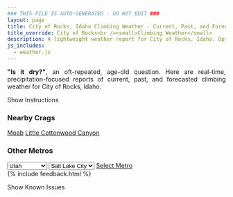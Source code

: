 ```yaml
---
### THIS FILE IS AUTO-GENERATED - DO NOT EDIT ###
layout: page
title: City of Rocks, Idaho Climbing Weather - Current, Past, and Forecasted Report
title_override: City of Rocks<br /><small>Climbing Weather</small>
description: A lightweight weather report for City of Rocks, Idaho. Optimized for slow internet connections.
js_includes:
  - weather.js
---
```


<section class="measure center lh-copy f5-ns f6 ph2 mv4" style="text-align: justify;">
<strong>"Is it dry?"</strong>, an oft-repeated, age-old question. Here are real-time,
precipitation-focused reports of current, past, and forecasted climbing weather for City of Rocks, Idaho.
</section>

<p id="settings-toggle" class="mw5 b center tc hover-light-red black-70 pointer">Show Instructions</p>
<section id="settings" class="overflow-hidden" style="display:none;">
    <div class="mv2 ph2 center">
        <div class="fn f6 tc pv2">
            <p class="measure lh-copy center"><strong>Show/hide hourly forecasts</strong> by clicking the desired day.</p>
            <hr class="mw5 p0 mv2 o-60 b0 bt b--light-red light-red bg-light-red">
            <p class="measure lh-copy center"><strong>Current and Past conditions</strong> are measured by the nearest weather station. <strong>Forecast conditions</strong> are calculated and polled separately.</p>
            <hr class="mw5 p0 mv2 o-60 b0 bt b--light-red light-red bg-light-red">
            <p class="measure lh-copy center"><strong>Having issues?</strong> Try <a id="clear-cache" class="no-underline relative fancy-link light-red hover-light-red" href="#">clearing the local cache</a>.</p>
            <hr class="mw5 p0 mv2 o-60 b0 bt b--light-red light-red bg-light-red">
            <p class="measure lh-copy center">Weather data sourced from <a class="no-underline fancy-link relative light-red" target="_blank" href="https://www.weather.gov/documentation/services-web-api">weather.gov</a>.</p>
        </div>
    </div>
</section>
<section id="weather" data-crag="city-of-rocks-idaho" class="mv4-ns mv3 ph2 center"></section>
<section id="nearby" class="tc lh-copy">
  <h3>Nearby Crags</h3>
<a class="nowrap no-underline fancy-link relative light-red mh3" href="/crags/moab-utah-weather.html">Moab</a>
<a class="nowrap no-underline fancy-link relative light-red mh3" href="/crags/little-cottonwood-canyon-utah-weather.html">Little Cottonwood Canyon</a>
</section>
<section id="nearby" class="tc lh-copy">
  <h3>Other Metros</h3>
  <select class="ma1 bg-near-white pa2" id="stateSel">
    <option value="Texas">Texas</option>
    <option value="Washington">Washington</option>
    <option value="Colorado">Colorado</option>
    <option value="Tennessee">Tennessee</option>
    <option value="Utah" selected>Utah</option>
    <option value="California">California</option>
  </select>
  <select class="ma1 bg-near-white pa2" id="citySel">
    <option value="Salt Lake City" selected>Salt Lake City</option>
  </select>
  <a id="selectMetro" class="f6 link dim ph3 pv2 ma1 dib white bg-light-red" href="/crags/salt-lake-city-utah-weather.html">Select Metro</a>
  <script>
    var states = [];
    states["Texas"] = "Austin"
    states["Washington"] = "Seattle"
    states["Colorado"] = "Denver"
    states["Tennessee"] = "Nashville"
    states["Utah"] = "Salt Lake City"
    states["California"] = "San Francisco|Los Angeles"
  </script>
</section>
{% include feedback.html %}
<p id="issues-toggle" class="mw5 b center tc hover-light-red black-70 pointer">Show Known Issues</p>
<section id="issues" class="overflow-hidden tc f6">
</section>

<script>
  var weekly_PIH_50_16 = {"updated":"2022-05-20T03:12:01+00:00","units":"us","forecastGenerator":"BaselineForecastGenerator","generatedAt":"2022-05-20T08:41:18+00:00","updateTime":"2022-05-20T03:12:01+00:00","validTimes":"2022-05-19T21:00:00+00:00/P7DT15H","elevation":{"unitCode":"wmoUnit:m","value":1958.9496},"periods":[{"number":1,"name":"Overnight","startTime":"2022-05-20T02:00:00-06:00","endTime":"2022-05-20T06:00:00-06:00","isDaytime":false,"temperature":26,"temperatureUnit":"F","temperatureTrend":null,"windSpeed":"14 to 18 mph","windDirection":"WNW","icon":"https://api.weather.gov/icons/land/night/sct?size=medium","shortForecast":"Partly Cloudy","detailedForecast":"Partly cloudy, with a low around 26. West northwest wind 14 to 18 mph, with gusts as high as 26 mph."},{"number":2,"name":"Friday","startTime":"2022-05-20T06:00:00-06:00","endTime":"2022-05-20T18:00:00-06:00","isDaytime":true,"temperature":48,"temperatureUnit":"F","temperatureTrend":null,"windSpeed":"10 to 21 mph","windDirection":"NNW","icon":"https://api.weather.gov/icons/land/day/wind_bkn?size=medium","shortForecast":"Partly Sunny","detailedForecast":"Partly sunny, with a high near 48. North northwest wind 10 to 21 mph, with gusts as high as 29 mph."},{"number":3,"name":"Friday Night","startTime":"2022-05-20T18:00:00-06:00","endTime":"2022-05-21T06:00:00-06:00","isDaytime":false,"temperature":28,"temperatureUnit":"F","temperatureTrend":null,"windSpeed":"6 to 20 mph","windDirection":"NNW","icon":"https://api.weather.gov/icons/land/night/sct?size=medium","shortForecast":"Partly Cloudy","detailedForecast":"Partly cloudy, with a low around 28. North northwest wind 6 to 20 mph, with gusts as high as 28 mph."},{"number":4,"name":"Saturday","startTime":"2022-05-21T06:00:00-06:00","endTime":"2022-05-21T18:00:00-06:00","isDaytime":true,"temperature":52,"temperatureUnit":"F","temperatureTrend":null,"windSpeed":"6 to 10 mph","windDirection":"ENE","icon":"https://api.weather.gov/icons/land/day/few?size=medium","shortForecast":"Sunny","detailedForecast":"Sunny, with a high near 52. East northeast wind 6 to 10 mph, with gusts as high as 18 mph."},{"number":5,"name":"Saturday Night","startTime":"2022-05-21T18:00:00-06:00","endTime":"2022-05-22T06:00:00-06:00","isDaytime":false,"temperature":34,"temperatureUnit":"F","temperatureTrend":null,"windSpeed":"6 to 10 mph","windDirection":"SSW","icon":"https://api.weather.gov/icons/land/night/sct?size=medium","shortForecast":"Partly Cloudy","detailedForecast":"Partly cloudy, with a low around 34. South southwest wind 6 to 10 mph, with gusts as high as 20 mph."},{"number":6,"name":"Sunday","startTime":"2022-05-22T06:00:00-06:00","endTime":"2022-05-22T18:00:00-06:00","isDaytime":true,"temperature":56,"temperatureUnit":"F","temperatureTrend":null,"windSpeed":"6 to 14 mph","windDirection":"W","icon":"https://api.weather.gov/icons/land/day/bkn/tsra_hi,20?size=medium","shortForecast":"Partly Sunny then Slight Chance Showers And Thunderstorms","detailedForecast":"A slight chance of showers and thunderstorms after noon. Partly sunny, with a high near 56. Chance of precipitation is 20%."},{"number":7,"name":"Sunday Night","startTime":"2022-05-22T18:00:00-06:00","endTime":"2022-05-23T06:00:00-06:00","isDaytime":false,"temperature":34,"temperatureUnit":"F","temperatureTrend":null,"windSpeed":"7 to 14 mph","windDirection":"WNW","icon":"https://api.weather.gov/icons/land/night/sct?size=medium","shortForecast":"Partly Cloudy","detailedForecast":"Partly cloudy, with a low around 34."},{"number":8,"name":"Monday","startTime":"2022-05-23T06:00:00-06:00","endTime":"2022-05-23T18:00:00-06:00","isDaytime":true,"temperature":59,"temperatureUnit":"F","temperatureTrend":null,"windSpeed":"7 to 12 mph","windDirection":"NW","icon":"https://api.weather.gov/icons/land/day/sct?size=medium","shortForecast":"Mostly Sunny","detailedForecast":"Mostly sunny, with a high near 59."},{"number":9,"name":"Monday Night","startTime":"2022-05-23T18:00:00-06:00","endTime":"2022-05-24T06:00:00-06:00","isDaytime":false,"temperature":39,"temperatureUnit":"F","temperatureTrend":null,"windSpeed":"6 to 12 mph","windDirection":"W","icon":"https://api.weather.gov/icons/land/night/sct?size=medium","shortForecast":"Partly Cloudy","detailedForecast":"Partly cloudy, with a low around 39."},{"number":10,"name":"Tuesday","startTime":"2022-05-24T06:00:00-06:00","endTime":"2022-05-24T18:00:00-06:00","isDaytime":true,"temperature":64,"temperatureUnit":"F","temperatureTrend":null,"windSpeed":"6 to 15 mph","windDirection":"W","icon":"https://api.weather.gov/icons/land/day/sct?size=medium","shortForecast":"Mostly Sunny","detailedForecast":"Mostly sunny, with a high near 64."},{"number":11,"name":"Tuesday Night","startTime":"2022-05-24T18:00:00-06:00","endTime":"2022-05-25T06:00:00-06:00","isDaytime":false,"temperature":43,"temperatureUnit":"F","temperatureTrend":null,"windSpeed":"6 to 15 mph","windDirection":"W","icon":"https://api.weather.gov/icons/land/night/sct?size=medium","shortForecast":"Partly Cloudy","detailedForecast":"Partly cloudy, with a low around 43."},{"number":12,"name":"Wednesday","startTime":"2022-05-25T06:00:00-06:00","endTime":"2022-05-25T18:00:00-06:00","isDaytime":true,"temperature":72,"temperatureUnit":"F","temperatureTrend":null,"windSpeed":"7 to 13 mph","windDirection":"WSW","icon":"https://api.weather.gov/icons/land/day/few?size=medium","shortForecast":"Sunny","detailedForecast":"Sunny, with a high near 72."},{"number":13,"name":"Wednesday Night","startTime":"2022-05-25T18:00:00-06:00","endTime":"2022-05-26T06:00:00-06:00","isDaytime":false,"temperature":48,"temperatureUnit":"F","temperatureTrend":null,"windSpeed":"8 to 12 mph","windDirection":"SW","icon":"https://api.weather.gov/icons/land/night/sct?size=medium","shortForecast":"Partly Cloudy","detailedForecast":"Partly cloudy, with a low around 48."},{"number":14,"name":"Thursday","startTime":"2022-05-26T06:00:00-06:00","endTime":"2022-05-26T18:00:00-06:00","isDaytime":true,"temperature":75,"temperatureUnit":"F","temperatureTrend":null,"windSpeed":"9 to 15 mph","windDirection":"SW","icon":"https://api.weather.gov/icons/land/day/sct?size=medium","shortForecast":"Mostly Sunny","detailedForecast":"Mostly sunny, with a high near 75."}]}
  var hourly_PIH_50_16 = {"@context":["https://geojson.org/geojson-ld/geojson-context.jsonld",{"@version":"1.1","wx":"https://api.weather.gov/ontology#","geo":"http://www.opengis.net/ont/geosparql#","unit":"http://codes.wmo.int/common/unit/","@vocab":"https://api.weather.gov/ontology#"}],"type":"Feature","geometry":{"type":"Polygon","coordinates":[[[-113.7370664,42.0796609],[-113.7330244,42.0580862],[-113.70393,42.0610877],[-113.7079659,42.0826627],[-113.7370664,42.0796609]]]},"properties":{"updated":"2022-05-20T03:12:01+00:00","units":"us","forecastGenerator":"HourlyForecastGenerator","generatedAt":"2022-05-20T08:41:19+00:00","updateTime":"2022-05-20T03:12:01+00:00","validTimes":"2022-05-19T21:00:00+00:00/P7DT15H","elevation":{"unitCode":"wmoUnit:m","value":1958.9496},"periods":[{"number":1,"name":"","startTime":"2022-05-20T02:00:00-06:00","endTime":"2022-05-20T03:00:00-06:00","isDaytime":false,"temperature":28,"temperatureUnit":"F","temperatureTrend":null,"windSpeed":"18 mph","windDirection":"WNW","icon":"https://api.weather.gov/icons/land/night/few?size=small","shortForecast":"Mostly Clear","detailedForecast":""},{"number":2,"name":"","startTime":"2022-05-20T03:00:00-06:00","endTime":"2022-05-20T04:00:00-06:00","isDaytime":false,"temperature":28,"temperatureUnit":"F","temperatureTrend":null,"windSpeed":"14 mph","windDirection":"WNW","icon":"https://api.weather.gov/icons/land/night/sct?size=small","shortForecast":"Partly Cloudy","detailedForecast":""},{"number":3,"name":"","startTime":"2022-05-20T04:00:00-06:00","endTime":"2022-05-20T05:00:00-06:00","isDaytime":false,"temperature":27,"temperatureUnit":"F","temperatureTrend":null,"windSpeed":"14 mph","windDirection":"WNW","icon":"https://api.weather.gov/icons/land/night/sct?size=small","shortForecast":"Partly Cloudy","detailedForecast":""},{"number":4,"name":"","startTime":"2022-05-20T05:00:00-06:00","endTime":"2022-05-20T06:00:00-06:00","isDaytime":false,"temperature":27,"temperatureUnit":"F","temperatureTrend":null,"windSpeed":"14 mph","windDirection":"WNW","icon":"https://api.weather.gov/icons/land/night/sct?size=small","shortForecast":"Partly Cloudy","detailedForecast":""},{"number":5,"name":"","startTime":"2022-05-20T06:00:00-06:00","endTime":"2022-05-20T07:00:00-06:00","isDaytime":true,"temperature":26,"temperatureUnit":"F","temperatureTrend":null,"windSpeed":"10 mph","windDirection":"NNW","icon":"https://api.weather.gov/icons/land/day/bkn?size=small","shortForecast":"Partly Sunny","detailedForecast":""},{"number":6,"name":"","startTime":"2022-05-20T07:00:00-06:00","endTime":"2022-05-20T08:00:00-06:00","isDaytime":true,"temperature":28,"temperatureUnit":"F","temperatureTrend":null,"windSpeed":"10 mph","windDirection":"NNW","icon":"https://api.weather.gov/icons/land/day/bkn?size=small","shortForecast":"Partly Sunny","detailedForecast":""},{"number":7,"name":"","startTime":"2022-05-20T08:00:00-06:00","endTime":"2022-05-20T09:00:00-06:00","isDaytime":true,"temperature":30,"temperatureUnit":"F","temperatureTrend":null,"windSpeed":"10 mph","windDirection":"NNW","icon":"https://api.weather.gov/icons/land/day/bkn?size=small","shortForecast":"Partly Sunny","detailedForecast":""},{"number":8,"name":"","startTime":"2022-05-20T09:00:00-06:00","endTime":"2022-05-20T10:00:00-06:00","isDaytime":true,"temperature":34,"temperatureUnit":"F","temperatureTrend":null,"windSpeed":"14 mph","windDirection":"NNW","icon":"https://api.weather.gov/icons/land/day/sct?size=small","shortForecast":"Mostly Sunny","detailedForecast":""},{"number":9,"name":"","startTime":"2022-05-20T10:00:00-06:00","endTime":"2022-05-20T11:00:00-06:00","isDaytime":true,"temperature":37,"temperatureUnit":"F","temperatureTrend":null,"windSpeed":"16 mph","windDirection":"NNW","icon":"https://api.weather.gov/icons/land/day/sct?size=small","shortForecast":"Mostly Sunny","detailedForecast":""},{"number":10,"name":"","startTime":"2022-05-20T11:00:00-06:00","endTime":"2022-05-20T12:00:00-06:00","isDaytime":true,"temperature":39,"temperatureUnit":"F","temperatureTrend":null,"windSpeed":"17 mph","windDirection":"NNW","icon":"https://api.weather.gov/icons/land/day/sct?size=small","shortForecast":"Mostly Sunny","detailedForecast":""},{"number":11,"name":"","startTime":"2022-05-20T12:00:00-06:00","endTime":"2022-05-20T13:00:00-06:00","isDaytime":true,"temperature":41,"temperatureUnit":"F","temperatureTrend":null,"windSpeed":"17 mph","windDirection":"N","icon":"https://api.weather.gov/icons/land/day/bkn?size=small","shortForecast":"Partly Sunny","detailedForecast":""},{"number":12,"name":"","startTime":"2022-05-20T13:00:00-06:00","endTime":"2022-05-20T14:00:00-06:00","isDaytime":true,"temperature":43,"temperatureUnit":"F","temperatureTrend":null,"windSpeed":"18 mph","windDirection":"N","icon":"https://api.weather.gov/icons/land/day/bkn?size=small","shortForecast":"Partly Sunny","detailedForecast":""},{"number":13,"name":"","startTime":"2022-05-20T14:00:00-06:00","endTime":"2022-05-20T15:00:00-06:00","isDaytime":true,"temperature":44,"temperatureUnit":"F","temperatureTrend":null,"windSpeed":"18 mph","windDirection":"N","icon":"https://api.weather.gov/icons/land/day/bkn?size=small","shortForecast":"Partly Sunny","detailedForecast":""},{"number":14,"name":"","startTime":"2022-05-20T15:00:00-06:00","endTime":"2022-05-20T16:00:00-06:00","isDaytime":true,"temperature":45,"temperatureUnit":"F","temperatureTrend":null,"windSpeed":"20 mph","windDirection":"N","icon":"https://api.weather.gov/icons/land/day/bkn?size=small","shortForecast":"Partly Sunny","detailedForecast":""},{"number":15,"name":"","startTime":"2022-05-20T16:00:00-06:00","endTime":"2022-05-20T17:00:00-06:00","isDaytime":true,"temperature":47,"temperatureUnit":"F","temperatureTrend":null,"windSpeed":"20 mph","windDirection":"N","icon":"https://api.weather.gov/icons/land/day/bkn?size=small","shortForecast":"Partly Sunny","detailedForecast":""},{"number":16,"name":"","startTime":"2022-05-20T17:00:00-06:00","endTime":"2022-05-20T18:00:00-06:00","isDaytime":true,"temperature":47,"temperatureUnit":"F","temperatureTrend":null,"windSpeed":"21 mph","windDirection":"N","icon":"https://api.weather.gov/icons/land/day/wind_bkn?size=small","shortForecast":"Partly Sunny","detailedForecast":""},{"number":17,"name":"","startTime":"2022-05-20T18:00:00-06:00","endTime":"2022-05-20T19:00:00-06:00","isDaytime":false,"temperature":46,"temperatureUnit":"F","temperatureTrend":null,"windSpeed":"18 mph","windDirection":"NNW","icon":"https://api.weather.gov/icons/land/night/sct?size=small","shortForecast":"Partly Cloudy","detailedForecast":""},{"number":18,"name":"","startTime":"2022-05-20T19:00:00-06:00","endTime":"2022-05-20T20:00:00-06:00","isDaytime":false,"temperature":44,"temperatureUnit":"F","temperatureTrend":null,"windSpeed":"20 mph","windDirection":"N","icon":"https://api.weather.gov/icons/land/night/sct?size=small","shortForecast":"Partly Cloudy","detailedForecast":""},{"number":19,"name":"","startTime":"2022-05-20T20:00:00-06:00","endTime":"2022-05-20T21:00:00-06:00","isDaytime":false,"temperature":42,"temperatureUnit":"F","temperatureTrend":null,"windSpeed":"16 mph","windDirection":"N","icon":"https://api.weather.gov/icons/land/night/sct?size=small","shortForecast":"Partly Cloudy","detailedForecast":""},{"number":20,"name":"","startTime":"2022-05-20T21:00:00-06:00","endTime":"2022-05-20T22:00:00-06:00","isDaytime":false,"temperature":38,"temperatureUnit":"F","temperatureTrend":null,"windSpeed":"13 mph","windDirection":"NNW","icon":"https://api.weather.gov/icons/land/night/sct?size=small","shortForecast":"Partly Cloudy","detailedForecast":""},{"number":21,"name":"","startTime":"2022-05-20T22:00:00-06:00","endTime":"2022-05-20T23:00:00-06:00","isDaytime":false,"temperature":37,"temperatureUnit":"F","temperatureTrend":null,"windSpeed":"10 mph","windDirection":"NNW","icon":"https://api.weather.gov/icons/land/night/sct?size=small","shortForecast":"Partly Cloudy","detailedForecast":""},{"number":22,"name":"","startTime":"2022-05-20T23:00:00-06:00","endTime":"2022-05-21T00:00:00-06:00","isDaytime":false,"temperature":36,"temperatureUnit":"F","temperatureTrend":null,"windSpeed":"9 mph","windDirection":"NNW","icon":"https://api.weather.gov/icons/land/night/sct?size=small","shortForecast":"Partly Cloudy","detailedForecast":""},{"number":23,"name":"","startTime":"2022-05-21T00:00:00-06:00","endTime":"2022-05-21T01:00:00-06:00","isDaytime":false,"temperature":35,"temperatureUnit":"F","temperatureTrend":null,"windSpeed":"10 mph","windDirection":"NNW","icon":"https://api.weather.gov/icons/land/night/sct?size=small","shortForecast":"Partly Cloudy","detailedForecast":""},{"number":24,"name":"","startTime":"2022-05-21T01:00:00-06:00","endTime":"2022-05-21T02:00:00-06:00","isDaytime":false,"temperature":34,"temperatureUnit":"F","temperatureTrend":null,"windSpeed":"10 mph","windDirection":"NNW","icon":"https://api.weather.gov/icons/land/night/sct?size=small","shortForecast":"Partly Cloudy","detailedForecast":""},{"number":25,"name":"","startTime":"2022-05-21T02:00:00-06:00","endTime":"2022-05-21T03:00:00-06:00","isDaytime":false,"temperature":33,"temperatureUnit":"F","temperatureTrend":null,"windSpeed":"10 mph","windDirection":"NNW","icon":"https://api.weather.gov/icons/land/night/sct?size=small","shortForecast":"Partly Cloudy","detailedForecast":""},{"number":26,"name":"","startTime":"2022-05-21T03:00:00-06:00","endTime":"2022-05-21T04:00:00-06:00","isDaytime":false,"temperature":32,"temperatureUnit":"F","temperatureTrend":null,"windSpeed":"6 mph","windDirection":"N","icon":"https://api.weather.gov/icons/land/night/few?size=small","shortForecast":"Mostly Clear","detailedForecast":""},{"number":27,"name":"","startTime":"2022-05-21T04:00:00-06:00","endTime":"2022-05-21T05:00:00-06:00","isDaytime":false,"temperature":30,"temperatureUnit":"F","temperatureTrend":null,"windSpeed":"6 mph","windDirection":"N","icon":"https://api.weather.gov/icons/land/night/few?size=small","shortForecast":"Mostly Clear","detailedForecast":""},{"number":28,"name":"","startTime":"2022-05-21T05:00:00-06:00","endTime":"2022-05-21T06:00:00-06:00","isDaytime":false,"temperature":29,"temperatureUnit":"F","temperatureTrend":null,"windSpeed":"6 mph","windDirection":"N","icon":"https://api.weather.gov/icons/land/night/few?size=small","shortForecast":"Mostly Clear","detailedForecast":""},{"number":29,"name":"","startTime":"2022-05-21T06:00:00-06:00","endTime":"2022-05-21T07:00:00-06:00","isDaytime":true,"temperature":29,"temperatureUnit":"F","temperatureTrend":null,"windSpeed":"6 mph","windDirection":"NE","icon":"https://api.weather.gov/icons/land/day/few?size=small","shortForecast":"Sunny","detailedForecast":""},{"number":30,"name":"","startTime":"2022-05-21T07:00:00-06:00","endTime":"2022-05-21T08:00:00-06:00","isDaytime":true,"temperature":32,"temperatureUnit":"F","temperatureTrend":null,"windSpeed":"6 mph","windDirection":"NE","icon":"https://api.weather.gov/icons/land/day/few?size=small","shortForecast":"Sunny","detailedForecast":""},{"number":31,"name":"","startTime":"2022-05-21T08:00:00-06:00","endTime":"2022-05-21T09:00:00-06:00","isDaytime":true,"temperature":36,"temperatureUnit":"F","temperatureTrend":null,"windSpeed":"6 mph","windDirection":"NE","icon":"https://api.weather.gov/icons/land/day/few?size=small","shortForecast":"Sunny","detailedForecast":""},{"number":32,"name":"","startTime":"2022-05-21T09:00:00-06:00","endTime":"2022-05-21T10:00:00-06:00","isDaytime":true,"temperature":41,"temperatureUnit":"F","temperatureTrend":null,"windSpeed":"7 mph","windDirection":"E","icon":"https://api.weather.gov/icons/land/day/few?size=small","shortForecast":"Sunny","detailedForecast":""},{"number":33,"name":"","startTime":"2022-05-21T10:00:00-06:00","endTime":"2022-05-21T11:00:00-06:00","isDaytime":true,"temperature":44,"temperatureUnit":"F","temperatureTrend":null,"windSpeed":"7 mph","windDirection":"E","icon":"https://api.weather.gov/icons/land/day/few?size=small","shortForecast":"Sunny","detailedForecast":""},{"number":34,"name":"","startTime":"2022-05-21T11:00:00-06:00","endTime":"2022-05-21T12:00:00-06:00","isDaytime":true,"temperature":46,"temperatureUnit":"F","temperatureTrend":null,"windSpeed":"7 mph","windDirection":"E","icon":"https://api.weather.gov/icons/land/day/few?size=small","shortForecast":"Sunny","detailedForecast":""},{"number":35,"name":"","startTime":"2022-05-21T12:00:00-06:00","endTime":"2022-05-21T13:00:00-06:00","isDaytime":true,"temperature":48,"temperatureUnit":"F","temperatureTrend":null,"windSpeed":"10 mph","windDirection":"ENE","icon":"https://api.weather.gov/icons/land/day/few?size=small","shortForecast":"Sunny","detailedForecast":""},{"number":36,"name":"","startTime":"2022-05-21T13:00:00-06:00","endTime":"2022-05-21T14:00:00-06:00","isDaytime":true,"temperature":49,"temperatureUnit":"F","temperatureTrend":null,"windSpeed":"10 mph","windDirection":"ENE","icon":"https://api.weather.gov/icons/land/day/few?size=small","shortForecast":"Sunny","detailedForecast":""},{"number":37,"name":"","startTime":"2022-05-21T14:00:00-06:00","endTime":"2022-05-21T15:00:00-06:00","isDaytime":true,"temperature":50,"temperatureUnit":"F","temperatureTrend":null,"windSpeed":"10 mph","windDirection":"ENE","icon":"https://api.weather.gov/icons/land/day/few?size=small","shortForecast":"Sunny","detailedForecast":""},{"number":38,"name":"","startTime":"2022-05-21T15:00:00-06:00","endTime":"2022-05-21T16:00:00-06:00","isDaytime":true,"temperature":51,"temperatureUnit":"F","temperatureTrend":null,"windSpeed":"10 mph","windDirection":"ENE","icon":"https://api.weather.gov/icons/land/day/sct?size=small","shortForecast":"Mostly Sunny","detailedForecast":""},{"number":39,"name":"","startTime":"2022-05-21T16:00:00-06:00","endTime":"2022-05-21T17:00:00-06:00","isDaytime":true,"temperature":51,"temperatureUnit":"F","temperatureTrend":null,"windSpeed":"10 mph","windDirection":"ENE","icon":"https://api.weather.gov/icons/land/day/sct?size=small","shortForecast":"Mostly Sunny","detailedForecast":""},{"number":40,"name":"","startTime":"2022-05-21T17:00:00-06:00","endTime":"2022-05-21T18:00:00-06:00","isDaytime":true,"temperature":51,"temperatureUnit":"F","temperatureTrend":null,"windSpeed":"10 mph","windDirection":"ENE","icon":"https://api.weather.gov/icons/land/day/sct?size=small","shortForecast":"Mostly Sunny","detailedForecast":""},{"number":41,"name":"","startTime":"2022-05-21T18:00:00-06:00","endTime":"2022-05-21T19:00:00-06:00","isDaytime":false,"temperature":50,"temperatureUnit":"F","temperatureTrend":null,"windSpeed":"10 mph","windDirection":"ESE","icon":"https://api.weather.gov/icons/land/night/sct?size=small","shortForecast":"Partly Cloudy","detailedForecast":""},{"number":42,"name":"","startTime":"2022-05-21T19:00:00-06:00","endTime":"2022-05-21T20:00:00-06:00","isDaytime":false,"temperature":48,"temperatureUnit":"F","temperatureTrend":null,"windSpeed":"10 mph","windDirection":"ESE","icon":"https://api.weather.gov/icons/land/night/sct?size=small","shortForecast":"Partly Cloudy","detailedForecast":""},{"number":43,"name":"","startTime":"2022-05-21T20:00:00-06:00","endTime":"2022-05-21T21:00:00-06:00","isDaytime":false,"temperature":45,"temperatureUnit":"F","temperatureTrend":null,"windSpeed":"10 mph","windDirection":"ESE","icon":"https://api.weather.gov/icons/land/night/sct?size=small","shortForecast":"Partly Cloudy","detailedForecast":""},{"number":44,"name":"","startTime":"2022-05-21T21:00:00-06:00","endTime":"2022-05-21T22:00:00-06:00","isDaytime":false,"temperature":42,"temperatureUnit":"F","temperatureTrend":null,"windSpeed":"8 mph","windDirection":"WSW","icon":"https://api.weather.gov/icons/land/night/sct?size=small","shortForecast":"Partly Cloudy","detailedForecast":""},{"number":45,"name":"","startTime":"2022-05-21T22:00:00-06:00","endTime":"2022-05-21T23:00:00-06:00","isDaytime":false,"temperature":40,"temperatureUnit":"F","temperatureTrend":null,"windSpeed":"8 mph","windDirection":"WSW","icon":"https://api.weather.gov/icons/land/night/sct?size=small","shortForecast":"Partly Cloudy","detailedForecast":""},{"number":46,"name":"","startTime":"2022-05-21T23:00:00-06:00","endTime":"2022-05-22T00:00:00-06:00","isDaytime":false,"temperature":39,"temperatureUnit":"F","temperatureTrend":null,"windSpeed":"8 mph","windDirection":"WSW","icon":"https://api.weather.gov/icons/land/night/sct?size=small","shortForecast":"Partly Cloudy","detailedForecast":""},{"number":47,"name":"","startTime":"2022-05-22T00:00:00-06:00","endTime":"2022-05-22T01:00:00-06:00","isDaytime":false,"temperature":39,"temperatureUnit":"F","temperatureTrend":null,"windSpeed":"6 mph","windDirection":"SSW","icon":"https://api.weather.gov/icons/land/night/sct?size=small","shortForecast":"Partly Cloudy","detailedForecast":""},{"number":48,"name":"","startTime":"2022-05-22T01:00:00-06:00","endTime":"2022-05-22T02:00:00-06:00","isDaytime":false,"temperature":39,"temperatureUnit":"F","temperatureTrend":null,"windSpeed":"6 mph","windDirection":"SSW","icon":"https://api.weather.gov/icons/land/night/sct?size=small","shortForecast":"Partly Cloudy","detailedForecast":""},{"number":49,"name":"","startTime":"2022-05-22T02:00:00-06:00","endTime":"2022-05-22T03:00:00-06:00","isDaytime":false,"temperature":38,"temperatureUnit":"F","temperatureTrend":null,"windSpeed":"6 mph","windDirection":"SSW","icon":"https://api.weather.gov/icons/land/night/sct?size=small","shortForecast":"Partly Cloudy","detailedForecast":""},{"number":50,"name":"","startTime":"2022-05-22T03:00:00-06:00","endTime":"2022-05-22T04:00:00-06:00","isDaytime":false,"temperature":37,"temperatureUnit":"F","temperatureTrend":null,"windSpeed":"6 mph","windDirection":"SSW","icon":"https://api.weather.gov/icons/land/night/few?size=small","shortForecast":"Mostly Clear","detailedForecast":""},{"number":51,"name":"","startTime":"2022-05-22T04:00:00-06:00","endTime":"2022-05-22T05:00:00-06:00","isDaytime":false,"temperature":36,"temperatureUnit":"F","temperatureTrend":null,"windSpeed":"6 mph","windDirection":"SSW","icon":"https://api.weather.gov/icons/land/night/few?size=small","shortForecast":"Mostly Clear","detailedForecast":""},{"number":52,"name":"","startTime":"2022-05-22T05:00:00-06:00","endTime":"2022-05-22T06:00:00-06:00","isDaytime":false,"temperature":35,"temperatureUnit":"F","temperatureTrend":null,"windSpeed":"6 mph","windDirection":"SSW","icon":"https://api.weather.gov/icons/land/night/few?size=small","shortForecast":"Mostly Clear","detailedForecast":""},{"number":53,"name":"","startTime":"2022-05-22T06:00:00-06:00","endTime":"2022-05-22T07:00:00-06:00","isDaytime":true,"temperature":35,"temperatureUnit":"F","temperatureTrend":null,"windSpeed":"6 mph","windDirection":"SSW","icon":"https://api.weather.gov/icons/land/day/sct?size=small","shortForecast":"Mostly Sunny","detailedForecast":""},{"number":54,"name":"","startTime":"2022-05-22T07:00:00-06:00","endTime":"2022-05-22T08:00:00-06:00","isDaytime":true,"temperature":37,"temperatureUnit":"F","temperatureTrend":null,"windSpeed":"6 mph","windDirection":"SSW","icon":"https://api.weather.gov/icons/land/day/sct?size=small","shortForecast":"Mostly Sunny","detailedForecast":""},{"number":55,"name":"","startTime":"2022-05-22T08:00:00-06:00","endTime":"2022-05-22T09:00:00-06:00","isDaytime":true,"temperature":41,"temperatureUnit":"F","temperatureTrend":null,"windSpeed":"6 mph","windDirection":"SSW","icon":"https://api.weather.gov/icons/land/day/sct?size=small","shortForecast":"Mostly Sunny","detailedForecast":""},{"number":56,"name":"","startTime":"2022-05-22T09:00:00-06:00","endTime":"2022-05-22T10:00:00-06:00","isDaytime":true,"temperature":45,"temperatureUnit":"F","temperatureTrend":null,"windSpeed":"7 mph","windDirection":"W","icon":"https://api.weather.gov/icons/land/day/sct?size=small","shortForecast":"Mostly Sunny","detailedForecast":""},{"number":57,"name":"","startTime":"2022-05-22T10:00:00-06:00","endTime":"2022-05-22T11:00:00-06:00","isDaytime":true,"temperature":48,"temperatureUnit":"F","temperatureTrend":null,"windSpeed":"7 mph","windDirection":"W","icon":"https://api.weather.gov/icons/land/day/sct?size=small","shortForecast":"Mostly Sunny","detailedForecast":""},{"number":58,"name":"","startTime":"2022-05-22T11:00:00-06:00","endTime":"2022-05-22T12:00:00-06:00","isDaytime":true,"temperature":50,"temperatureUnit":"F","temperatureTrend":null,"windSpeed":"7 mph","windDirection":"W","icon":"https://api.weather.gov/icons/land/day/sct?size=small","shortForecast":"Mostly Sunny","detailedForecast":""},{"number":59,"name":"","startTime":"2022-05-22T12:00:00-06:00","endTime":"2022-05-22T13:00:00-06:00","isDaytime":true,"temperature":52,"temperatureUnit":"F","temperatureTrend":null,"windSpeed":"10 mph","windDirection":"WNW","icon":"https://api.weather.gov/icons/land/day/tsra_hi?size=small","shortForecast":"Slight Chance Showers And Thunderstorms","detailedForecast":""},{"number":60,"name":"","startTime":"2022-05-22T13:00:00-06:00","endTime":"2022-05-22T14:00:00-06:00","isDaytime":true,"temperature":53,"temperatureUnit":"F","temperatureTrend":null,"windSpeed":"10 mph","windDirection":"WNW","icon":"https://api.weather.gov/icons/land/day/tsra_hi?size=small","shortForecast":"Slight Chance Showers And Thunderstorms","detailedForecast":""},{"number":61,"name":"","startTime":"2022-05-22T14:00:00-06:00","endTime":"2022-05-22T15:00:00-06:00","isDaytime":true,"temperature":54,"temperatureUnit":"F","temperatureTrend":null,"windSpeed":"10 mph","windDirection":"WNW","icon":"https://api.weather.gov/icons/land/day/tsra_hi?size=small","shortForecast":"Slight Chance Showers And Thunderstorms","detailedForecast":""},{"number":62,"name":"","startTime":"2022-05-22T15:00:00-06:00","endTime":"2022-05-22T16:00:00-06:00","isDaytime":true,"temperature":54,"temperatureUnit":"F","temperatureTrend":null,"windSpeed":"14 mph","windDirection":"NW","icon":"https://api.weather.gov/icons/land/day/tsra_sct?size=small","shortForecast":"Slight Chance Showers And Thunderstorms","detailedForecast":""},{"number":63,"name":"","startTime":"2022-05-22T16:00:00-06:00","endTime":"2022-05-22T17:00:00-06:00","isDaytime":true,"temperature":54,"temperatureUnit":"F","temperatureTrend":null,"windSpeed":"14 mph","windDirection":"NW","icon":"https://api.weather.gov/icons/land/day/tsra_sct?size=small","shortForecast":"Slight Chance Showers And Thunderstorms","detailedForecast":""},{"number":64,"name":"","startTime":"2022-05-22T17:00:00-06:00","endTime":"2022-05-22T18:00:00-06:00","isDaytime":true,"temperature":53,"temperatureUnit":"F","temperatureTrend":null,"windSpeed":"14 mph","windDirection":"NW","icon":"https://api.weather.gov/icons/land/day/tsra_sct?size=small","shortForecast":"Slight Chance Showers And Thunderstorms","detailedForecast":""},{"number":65,"name":"","startTime":"2022-05-22T18:00:00-06:00","endTime":"2022-05-22T19:00:00-06:00","isDaytime":false,"temperature":52,"temperatureUnit":"F","temperatureTrend":null,"windSpeed":"14 mph","windDirection":"NNW","icon":"https://api.weather.gov/icons/land/night/bkn?size=small","shortForecast":"Mostly Cloudy","detailedForecast":""},{"number":66,"name":"","startTime":"2022-05-22T19:00:00-06:00","endTime":"2022-05-22T20:00:00-06:00","isDaytime":false,"temperature":50,"temperatureUnit":"F","temperatureTrend":null,"windSpeed":"14 mph","windDirection":"NNW","icon":"https://api.weather.gov/icons/land/night/bkn?size=small","shortForecast":"Mostly Cloudy","detailedForecast":""},{"number":67,"name":"","startTime":"2022-05-22T20:00:00-06:00","endTime":"2022-05-22T21:00:00-06:00","isDaytime":false,"temperature":47,"temperatureUnit":"F","temperatureTrend":null,"windSpeed":"14 mph","windDirection":"NNW","icon":"https://api.weather.gov/icons/land/night/bkn?size=small","shortForecast":"Mostly Cloudy","detailedForecast":""},{"number":68,"name":"","startTime":"2022-05-22T21:00:00-06:00","endTime":"2022-05-22T22:00:00-06:00","isDaytime":false,"temperature":45,"temperatureUnit":"F","temperatureTrend":null,"windSpeed":"12 mph","windDirection":"WNW","icon":"https://api.weather.gov/icons/land/night/sct?size=small","shortForecast":"Partly Cloudy","detailedForecast":""},{"number":69,"name":"","startTime":"2022-05-22T22:00:00-06:00","endTime":"2022-05-22T23:00:00-06:00","isDaytime":false,"temperature":43,"temperatureUnit":"F","temperatureTrend":null,"windSpeed":"12 mph","windDirection":"WNW","icon":"https://api.weather.gov/icons/land/night/sct?size=small","shortForecast":"Partly Cloudy","detailedForecast":""},{"number":70,"name":"","startTime":"2022-05-22T23:00:00-06:00","endTime":"2022-05-23T00:00:00-06:00","isDaytime":false,"temperature":41,"temperatureUnit":"F","temperatureTrend":null,"windSpeed":"12 mph","windDirection":"WNW","icon":"https://api.weather.gov/icons/land/night/sct?size=small","shortForecast":"Partly Cloudy","detailedForecast":""},{"number":71,"name":"","startTime":"2022-05-23T00:00:00-06:00","endTime":"2022-05-23T01:00:00-06:00","isDaytime":false,"temperature":40,"temperatureUnit":"F","temperatureTrend":null,"windSpeed":"9 mph","windDirection":"WNW","icon":"https://api.weather.gov/icons/land/night/few?size=small","shortForecast":"Mostly Clear","detailedForecast":""},{"number":72,"name":"","startTime":"2022-05-23T01:00:00-06:00","endTime":"2022-05-23T02:00:00-06:00","isDaytime":false,"temperature":39,"temperatureUnit":"F","temperatureTrend":null,"windSpeed":"9 mph","windDirection":"WNW","icon":"https://api.weather.gov/icons/land/night/few?size=small","shortForecast":"Mostly Clear","detailedForecast":""},{"number":73,"name":"","startTime":"2022-05-23T02:00:00-06:00","endTime":"2022-05-23T03:00:00-06:00","isDaytime":false,"temperature":38,"temperatureUnit":"F","temperatureTrend":null,"windSpeed":"9 mph","windDirection":"WNW","icon":"https://api.weather.gov/icons/land/night/few?size=small","shortForecast":"Mostly Clear","detailedForecast":""},{"number":74,"name":"","startTime":"2022-05-23T03:00:00-06:00","endTime":"2022-05-23T04:00:00-06:00","isDaytime":false,"temperature":37,"temperatureUnit":"F","temperatureTrend":null,"windSpeed":"7 mph","windDirection":"W","icon":"https://api.weather.gov/icons/land/night/few?size=small","shortForecast":"Mostly Clear","detailedForecast":""},{"number":75,"name":"","startTime":"2022-05-23T04:00:00-06:00","endTime":"2022-05-23T05:00:00-06:00","isDaytime":false,"temperature":36,"temperatureUnit":"F","temperatureTrend":null,"windSpeed":"7 mph","windDirection":"W","icon":"https://api.weather.gov/icons/land/night/few?size=small","shortForecast":"Mostly Clear","detailedForecast":""},{"number":76,"name":"","startTime":"2022-05-23T05:00:00-06:00","endTime":"2022-05-23T06:00:00-06:00","isDaytime":false,"temperature":35,"temperatureUnit":"F","temperatureTrend":null,"windSpeed":"7 mph","windDirection":"W","icon":"https://api.weather.gov/icons/land/night/few?size=small","shortForecast":"Mostly Clear","detailedForecast":""},{"number":77,"name":"","startTime":"2022-05-23T06:00:00-06:00","endTime":"2022-05-23T07:00:00-06:00","isDaytime":true,"temperature":35,"temperatureUnit":"F","temperatureTrend":null,"windSpeed":"7 mph","windDirection":"WNW","icon":"https://api.weather.gov/icons/land/day/few?size=small","shortForecast":"Sunny","detailedForecast":""},{"number":78,"name":"","startTime":"2022-05-23T07:00:00-06:00","endTime":"2022-05-23T08:00:00-06:00","isDaytime":true,"temperature":37,"temperatureUnit":"F","temperatureTrend":null,"windSpeed":"7 mph","windDirection":"WNW","icon":"https://api.weather.gov/icons/land/day/few?size=small","shortForecast":"Sunny","detailedForecast":""},{"number":79,"name":"","startTime":"2022-05-23T08:00:00-06:00","endTime":"2022-05-23T09:00:00-06:00","isDaytime":true,"temperature":41,"temperatureUnit":"F","temperatureTrend":null,"windSpeed":"7 mph","windDirection":"WNW","icon":"https://api.weather.gov/icons/land/day/few?size=small","shortForecast":"Sunny","detailedForecast":""},{"number":80,"name":"","startTime":"2022-05-23T09:00:00-06:00","endTime":"2022-05-23T10:00:00-06:00","isDaytime":true,"temperature":45,"temperatureUnit":"F","temperatureTrend":null,"windSpeed":"8 mph","windDirection":"NW","icon":"https://api.weather.gov/icons/land/day/few?size=small","shortForecast":"Sunny","detailedForecast":""},{"number":81,"name":"","startTime":"2022-05-23T10:00:00-06:00","endTime":"2022-05-23T11:00:00-06:00","isDaytime":true,"temperature":48,"temperatureUnit":"F","temperatureTrend":null,"windSpeed":"8 mph","windDirection":"NW","icon":"https://api.weather.gov/icons/land/day/few?size=small","shortForecast":"Sunny","detailedForecast":""},{"number":82,"name":"","startTime":"2022-05-23T11:00:00-06:00","endTime":"2022-05-23T12:00:00-06:00","isDaytime":true,"temperature":51,"temperatureUnit":"F","temperatureTrend":null,"windSpeed":"8 mph","windDirection":"NW","icon":"https://api.weather.gov/icons/land/day/few?size=small","shortForecast":"Sunny","detailedForecast":""},{"number":83,"name":"","startTime":"2022-05-23T12:00:00-06:00","endTime":"2022-05-23T13:00:00-06:00","isDaytime":true,"temperature":53,"temperatureUnit":"F","temperatureTrend":null,"windSpeed":"10 mph","windDirection":"NNW","icon":"https://api.weather.gov/icons/land/day/sct?size=small","shortForecast":"Mostly Sunny","detailedForecast":""},{"number":84,"name":"","startTime":"2022-05-23T13:00:00-06:00","endTime":"2022-05-23T14:00:00-06:00","isDaytime":true,"temperature":55,"temperatureUnit":"F","temperatureTrend":null,"windSpeed":"10 mph","windDirection":"NNW","icon":"https://api.weather.gov/icons/land/day/sct?size=small","shortForecast":"Mostly Sunny","detailedForecast":""},{"number":85,"name":"","startTime":"2022-05-23T14:00:00-06:00","endTime":"2022-05-23T15:00:00-06:00","isDaytime":true,"temperature":56,"temperatureUnit":"F","temperatureTrend":null,"windSpeed":"10 mph","windDirection":"NNW","icon":"https://api.weather.gov/icons/land/day/sct?size=small","shortForecast":"Mostly Sunny","detailedForecast":""},{"number":86,"name":"","startTime":"2022-05-23T15:00:00-06:00","endTime":"2022-05-23T16:00:00-06:00","isDaytime":true,"temperature":57,"temperatureUnit":"F","temperatureTrend":null,"windSpeed":"12 mph","windDirection":"NW","icon":"https://api.weather.gov/icons/land/day/sct?size=small","shortForecast":"Mostly Sunny","detailedForecast":""},{"number":87,"name":"","startTime":"2022-05-23T16:00:00-06:00","endTime":"2022-05-23T17:00:00-06:00","isDaytime":true,"temperature":58,"temperatureUnit":"F","temperatureTrend":null,"windSpeed":"12 mph","windDirection":"NW","icon":"https://api.weather.gov/icons/land/day/sct?size=small","shortForecast":"Mostly Sunny","detailedForecast":""},{"number":88,"name":"","startTime":"2022-05-23T17:00:00-06:00","endTime":"2022-05-23T18:00:00-06:00","isDaytime":true,"temperature":59,"temperatureUnit":"F","temperatureTrend":null,"windSpeed":"12 mph","windDirection":"NW","icon":"https://api.weather.gov/icons/land/day/sct?size=small","shortForecast":"Mostly Sunny","detailedForecast":""},{"number":89,"name":"","startTime":"2022-05-23T18:00:00-06:00","endTime":"2022-05-23T19:00:00-06:00","isDaytime":false,"temperature":58,"temperatureUnit":"F","temperatureTrend":null,"windSpeed":"12 mph","windDirection":"NW","icon":"https://api.weather.gov/icons/land/night/sct?size=small","shortForecast":"Partly Cloudy","detailedForecast":""},{"number":90,"name":"","startTime":"2022-05-23T19:00:00-06:00","endTime":"2022-05-23T20:00:00-06:00","isDaytime":false,"temperature":56,"temperatureUnit":"F","temperatureTrend":null,"windSpeed":"12 mph","windDirection":"NW","icon":"https://api.weather.gov/icons/land/night/sct?size=small","shortForecast":"Partly Cloudy","detailedForecast":""},{"number":91,"name":"","startTime":"2022-05-23T20:00:00-06:00","endTime":"2022-05-23T21:00:00-06:00","isDaytime":false,"temperature":53,"temperatureUnit":"F","temperatureTrend":null,"windSpeed":"12 mph","windDirection":"NW","icon":"https://api.weather.gov/icons/land/night/sct?size=small","shortForecast":"Partly Cloudy","detailedForecast":""},{"number":92,"name":"","startTime":"2022-05-23T21:00:00-06:00","endTime":"2022-05-23T22:00:00-06:00","isDaytime":false,"temperature":49,"temperatureUnit":"F","temperatureTrend":null,"windSpeed":"9 mph","windDirection":"NW","icon":"https://api.weather.gov/icons/land/night/sct?size=small","shortForecast":"Partly Cloudy","detailedForecast":""},{"number":93,"name":"","startTime":"2022-05-23T22:00:00-06:00","endTime":"2022-05-23T23:00:00-06:00","isDaytime":false,"temperature":47,"temperatureUnit":"F","temperatureTrend":null,"windSpeed":"9 mph","windDirection":"NW","icon":"https://api.weather.gov/icons/land/night/sct?size=small","shortForecast":"Partly Cloudy","detailedForecast":""},{"number":94,"name":"","startTime":"2022-05-23T23:00:00-06:00","endTime":"2022-05-24T00:00:00-06:00","isDaytime":false,"temperature":46,"temperatureUnit":"F","temperatureTrend":null,"windSpeed":"9 mph","windDirection":"NW","icon":"https://api.weather.gov/icons/land/night/sct?size=small","shortForecast":"Partly Cloudy","detailedForecast":""},{"number":95,"name":"","startTime":"2022-05-24T00:00:00-06:00","endTime":"2022-05-24T01:00:00-06:00","isDaytime":false,"temperature":45,"temperatureUnit":"F","temperatureTrend":null,"windSpeed":"6 mph","windDirection":"W","icon":"https://api.weather.gov/icons/land/night/few?size=small","shortForecast":"Mostly Clear","detailedForecast":""},{"number":96,"name":"","startTime":"2022-05-24T01:00:00-06:00","endTime":"2022-05-24T02:00:00-06:00","isDaytime":false,"temperature":44,"temperatureUnit":"F","temperatureTrend":null,"windSpeed":"6 mph","windDirection":"W","icon":"https://api.weather.gov/icons/land/night/few?size=small","shortForecast":"Mostly Clear","detailedForecast":""},{"number":97,"name":"","startTime":"2022-05-24T02:00:00-06:00","endTime":"2022-05-24T03:00:00-06:00","isDaytime":false,"temperature":43,"temperatureUnit":"F","temperatureTrend":null,"windSpeed":"6 mph","windDirection":"W","icon":"https://api.weather.gov/icons/land/night/few?size=small","shortForecast":"Mostly Clear","detailedForecast":""},{"number":98,"name":"","startTime":"2022-05-24T03:00:00-06:00","endTime":"2022-05-24T04:00:00-06:00","isDaytime":false,"temperature":42,"temperatureUnit":"F","temperatureTrend":null,"windSpeed":"6 mph","windDirection":"WSW","icon":"https://api.weather.gov/icons/land/night/few?size=small","shortForecast":"Mostly Clear","detailedForecast":""},{"number":99,"name":"","startTime":"2022-05-24T04:00:00-06:00","endTime":"2022-05-24T05:00:00-06:00","isDaytime":false,"temperature":40,"temperatureUnit":"F","temperatureTrend":null,"windSpeed":"6 mph","windDirection":"WSW","icon":"https://api.weather.gov/icons/land/night/few?size=small","shortForecast":"Mostly Clear","detailedForecast":""},{"number":100,"name":"","startTime":"2022-05-24T05:00:00-06:00","endTime":"2022-05-24T06:00:00-06:00","isDaytime":false,"temperature":39,"temperatureUnit":"F","temperatureTrend":null,"windSpeed":"6 mph","windDirection":"WSW","icon":"https://api.weather.gov/icons/land/night/few?size=small","shortForecast":"Mostly Clear","detailedForecast":""},{"number":101,"name":"","startTime":"2022-05-24T06:00:00-06:00","endTime":"2022-05-24T07:00:00-06:00","isDaytime":true,"temperature":40,"temperatureUnit":"F","temperatureTrend":null,"windSpeed":"6 mph","windDirection":"WSW","icon":"https://api.weather.gov/icons/land/day/sct?size=small","shortForecast":"Mostly Sunny","detailedForecast":""},{"number":102,"name":"","startTime":"2022-05-24T07:00:00-06:00","endTime":"2022-05-24T08:00:00-06:00","isDaytime":true,"temperature":43,"temperatureUnit":"F","temperatureTrend":null,"windSpeed":"6 mph","windDirection":"WSW","icon":"https://api.weather.gov/icons/land/day/sct?size=small","shortForecast":"Mostly Sunny","detailedForecast":""},{"number":103,"name":"","startTime":"2022-05-24T08:00:00-06:00","endTime":"2022-05-24T09:00:00-06:00","isDaytime":true,"temperature":47,"temperatureUnit":"F","temperatureTrend":null,"windSpeed":"6 mph","windDirection":"WSW","icon":"https://api.weather.gov/icons/land/day/sct?size=small","shortForecast":"Mostly Sunny","detailedForecast":""},{"number":104,"name":"","startTime":"2022-05-24T09:00:00-06:00","endTime":"2022-05-24T10:00:00-06:00","isDaytime":true,"temperature":51,"temperatureUnit":"F","temperatureTrend":null,"windSpeed":"8 mph","windDirection":"W","icon":"https://api.weather.gov/icons/land/day/sct?size=small","shortForecast":"Mostly Sunny","detailedForecast":""},{"number":105,"name":"","startTime":"2022-05-24T10:00:00-06:00","endTime":"2022-05-24T11:00:00-06:00","isDaytime":true,"temperature":55,"temperatureUnit":"F","temperatureTrend":null,"windSpeed":"8 mph","windDirection":"W","icon":"https://api.weather.gov/icons/land/day/sct?size=small","shortForecast":"Mostly Sunny","detailedForecast":""},{"number":106,"name":"","startTime":"2022-05-24T11:00:00-06:00","endTime":"2022-05-24T12:00:00-06:00","isDaytime":true,"temperature":57,"temperatureUnit":"F","temperatureTrend":null,"windSpeed":"8 mph","windDirection":"W","icon":"https://api.weather.gov/icons/land/day/sct?size=small","shortForecast":"Mostly Sunny","detailedForecast":""},{"number":107,"name":"","startTime":"2022-05-24T12:00:00-06:00","endTime":"2022-05-24T13:00:00-06:00","isDaytime":true,"temperature":59,"temperatureUnit":"F","temperatureTrend":null,"windSpeed":"12 mph","windDirection":"WNW","icon":"https://api.weather.gov/icons/land/day/few?size=small","shortForecast":"Sunny","detailedForecast":""},{"number":108,"name":"","startTime":"2022-05-24T13:00:00-06:00","endTime":"2022-05-24T14:00:00-06:00","isDaytime":true,"temperature":61,"temperatureUnit":"F","temperatureTrend":null,"windSpeed":"12 mph","windDirection":"WNW","icon":"https://api.weather.gov/icons/land/day/few?size=small","shortForecast":"Sunny","detailedForecast":""},{"number":109,"name":"","startTime":"2022-05-24T14:00:00-06:00","endTime":"2022-05-24T15:00:00-06:00","isDaytime":true,"temperature":62,"temperatureUnit":"F","temperatureTrend":null,"windSpeed":"12 mph","windDirection":"WNW","icon":"https://api.weather.gov/icons/land/day/few?size=small","shortForecast":"Sunny","detailedForecast":""},{"number":110,"name":"","startTime":"2022-05-24T15:00:00-06:00","endTime":"2022-05-24T16:00:00-06:00","isDaytime":true,"temperature":63,"temperatureUnit":"F","temperatureTrend":null,"windSpeed":"15 mph","windDirection":"WNW","icon":"https://api.weather.gov/icons/land/day/sct?size=small","shortForecast":"Mostly Sunny","detailedForecast":""},{"number":111,"name":"","startTime":"2022-05-24T16:00:00-06:00","endTime":"2022-05-24T17:00:00-06:00","isDaytime":true,"temperature":64,"temperatureUnit":"F","temperatureTrend":null,"windSpeed":"15 mph","windDirection":"WNW","icon":"https://api.weather.gov/icons/land/day/sct?size=small","shortForecast":"Mostly Sunny","detailedForecast":""},{"number":112,"name":"","startTime":"2022-05-24T17:00:00-06:00","endTime":"2022-05-24T18:00:00-06:00","isDaytime":true,"temperature":63,"temperatureUnit":"F","temperatureTrend":null,"windSpeed":"15 mph","windDirection":"WNW","icon":"https://api.weather.gov/icons/land/day/sct?size=small","shortForecast":"Mostly Sunny","detailedForecast":""},{"number":113,"name":"","startTime":"2022-05-24T18:00:00-06:00","endTime":"2022-05-24T19:00:00-06:00","isDaytime":false,"temperature":62,"temperatureUnit":"F","temperatureTrend":null,"windSpeed":"15 mph","windDirection":"NW","icon":"https://api.weather.gov/icons/land/night/sct?size=small","shortForecast":"Partly Cloudy","detailedForecast":""},{"number":114,"name":"","startTime":"2022-05-24T19:00:00-06:00","endTime":"2022-05-24T20:00:00-06:00","isDaytime":false,"temperature":59,"temperatureUnit":"F","temperatureTrend":null,"windSpeed":"15 mph","windDirection":"NW","icon":"https://api.weather.gov/icons/land/night/sct?size=small","shortForecast":"Partly Cloudy","detailedForecast":""},{"number":115,"name":"","startTime":"2022-05-24T20:00:00-06:00","endTime":"2022-05-24T21:00:00-06:00","isDaytime":false,"temperature":56,"temperatureUnit":"F","temperatureTrend":null,"windSpeed":"15 mph","windDirection":"NW","icon":"https://api.weather.gov/icons/land/night/sct?size=small","shortForecast":"Partly Cloudy","detailedForecast":""},{"number":116,"name":"","startTime":"2022-05-24T21:00:00-06:00","endTime":"2022-05-24T22:00:00-06:00","isDaytime":false,"temperature":52,"temperatureUnit":"F","temperatureTrend":null,"windSpeed":"10 mph","windDirection":"NW","icon":"https://api.weather.gov/icons/land/night/sct?size=small","shortForecast":"Partly Cloudy","detailedForecast":""},{"number":117,"name":"","startTime":"2022-05-24T22:00:00-06:00","endTime":"2022-05-24T23:00:00-06:00","isDaytime":false,"temperature":50,"temperatureUnit":"F","temperatureTrend":null,"windSpeed":"10 mph","windDirection":"NW","icon":"https://api.weather.gov/icons/land/night/sct?size=small","shortForecast":"Partly Cloudy","detailedForecast":""},{"number":118,"name":"","startTime":"2022-05-24T23:00:00-06:00","endTime":"2022-05-25T00:00:00-06:00","isDaytime":false,"temperature":48,"temperatureUnit":"F","temperatureTrend":null,"windSpeed":"10 mph","windDirection":"NW","icon":"https://api.weather.gov/icons/land/night/sct?size=small","shortForecast":"Partly Cloudy","detailedForecast":""},{"number":119,"name":"","startTime":"2022-05-25T00:00:00-06:00","endTime":"2022-05-25T01:00:00-06:00","isDaytime":false,"temperature":47,"temperatureUnit":"F","temperatureTrend":null,"windSpeed":"7 mph","windDirection":"W","icon":"https://api.weather.gov/icons/land/night/sct?size=small","shortForecast":"Partly Cloudy","detailedForecast":""},{"number":120,"name":"","startTime":"2022-05-25T01:00:00-06:00","endTime":"2022-05-25T02:00:00-06:00","isDaytime":false,"temperature":47,"temperatureUnit":"F","temperatureTrend":null,"windSpeed":"7 mph","windDirection":"W","icon":"https://api.weather.gov/icons/land/night/sct?size=small","shortForecast":"Partly Cloudy","detailedForecast":""},{"number":121,"name":"","startTime":"2022-05-25T02:00:00-06:00","endTime":"2022-05-25T03:00:00-06:00","isDaytime":false,"temperature":46,"temperatureUnit":"F","temperatureTrend":null,"windSpeed":"7 mph","windDirection":"W","icon":"https://api.weather.gov/icons/land/night/sct?size=small","shortForecast":"Partly Cloudy","detailedForecast":""},{"number":122,"name":"","startTime":"2022-05-25T03:00:00-06:00","endTime":"2022-05-25T04:00:00-06:00","isDaytime":false,"temperature":45,"temperatureUnit":"F","temperatureTrend":null,"windSpeed":"6 mph","windDirection":"WSW","icon":"https://api.weather.gov/icons/land/night/sct?size=small","shortForecast":"Partly Cloudy","detailedForecast":""},{"number":123,"name":"","startTime":"2022-05-25T04:00:00-06:00","endTime":"2022-05-25T05:00:00-06:00","isDaytime":false,"temperature":44,"temperatureUnit":"F","temperatureTrend":null,"windSpeed":"6 mph","windDirection":"WSW","icon":"https://api.weather.gov/icons/land/night/sct?size=small","shortForecast":"Partly Cloudy","detailedForecast":""},{"number":124,"name":"","startTime":"2022-05-25T05:00:00-06:00","endTime":"2022-05-25T06:00:00-06:00","isDaytime":false,"temperature":43,"temperatureUnit":"F","temperatureTrend":null,"windSpeed":"6 mph","windDirection":"WSW","icon":"https://api.weather.gov/icons/land/night/sct?size=small","shortForecast":"Partly Cloudy","detailedForecast":""},{"number":125,"name":"","startTime":"2022-05-25T06:00:00-06:00","endTime":"2022-05-25T07:00:00-06:00","isDaytime":true,"temperature":43,"temperatureUnit":"F","temperatureTrend":null,"windSpeed":"7 mph","windDirection":"SW","icon":"https://api.weather.gov/icons/land/day/few?size=small","shortForecast":"Sunny","detailedForecast":""},{"number":126,"name":"","startTime":"2022-05-25T07:00:00-06:00","endTime":"2022-05-25T08:00:00-06:00","isDaytime":true,"temperature":46,"temperatureUnit":"F","temperatureTrend":null,"windSpeed":"7 mph","windDirection":"SW","icon":"https://api.weather.gov/icons/land/day/few?size=small","shortForecast":"Sunny","detailedForecast":""},{"number":127,"name":"","startTime":"2022-05-25T08:00:00-06:00","endTime":"2022-05-25T09:00:00-06:00","isDaytime":true,"temperature":51,"temperatureUnit":"F","temperatureTrend":null,"windSpeed":"7 mph","windDirection":"SW","icon":"https://api.weather.gov/icons/land/day/few?size=small","shortForecast":"Sunny","detailedForecast":""},{"number":128,"name":"","startTime":"2022-05-25T09:00:00-06:00","endTime":"2022-05-25T10:00:00-06:00","isDaytime":true,"temperature":55,"temperatureUnit":"F","temperatureTrend":null,"windSpeed":"8 mph","windDirection":"SW","icon":"https://api.weather.gov/icons/land/day/few?size=small","shortForecast":"Sunny","detailedForecast":""},{"number":129,"name":"","startTime":"2022-05-25T10:00:00-06:00","endTime":"2022-05-25T11:00:00-06:00","isDaytime":true,"temperature":60,"temperatureUnit":"F","temperatureTrend":null,"windSpeed":"8 mph","windDirection":"SW","icon":"https://api.weather.gov/icons/land/day/few?size=small","shortForecast":"Sunny","detailedForecast":""},{"number":130,"name":"","startTime":"2022-05-25T11:00:00-06:00","endTime":"2022-05-25T12:00:00-06:00","isDaytime":true,"temperature":63,"temperatureUnit":"F","temperatureTrend":null,"windSpeed":"8 mph","windDirection":"SW","icon":"https://api.weather.gov/icons/land/day/few?size=small","shortForecast":"Sunny","detailedForecast":""},{"number":131,"name":"","startTime":"2022-05-25T12:00:00-06:00","endTime":"2022-05-25T13:00:00-06:00","isDaytime":true,"temperature":66,"temperatureUnit":"F","temperatureTrend":null,"windSpeed":"12 mph","windDirection":"WSW","icon":"https://api.weather.gov/icons/land/day/few?size=small","shortForecast":"Sunny","detailedForecast":""},{"number":132,"name":"","startTime":"2022-05-25T13:00:00-06:00","endTime":"2022-05-25T14:00:00-06:00","isDaytime":true,"temperature":68,"temperatureUnit":"F","temperatureTrend":null,"windSpeed":"12 mph","windDirection":"WSW","icon":"https://api.weather.gov/icons/land/day/few?size=small","shortForecast":"Sunny","detailedForecast":""},{"number":133,"name":"","startTime":"2022-05-25T14:00:00-06:00","endTime":"2022-05-25T15:00:00-06:00","isDaytime":true,"temperature":70,"temperatureUnit":"F","temperatureTrend":null,"windSpeed":"12 mph","windDirection":"WSW","icon":"https://api.weather.gov/icons/land/day/few?size=small","shortForecast":"Sunny","detailedForecast":""},{"number":134,"name":"","startTime":"2022-05-25T15:00:00-06:00","endTime":"2022-05-25T16:00:00-06:00","isDaytime":true,"temperature":71,"temperatureUnit":"F","temperatureTrend":null,"windSpeed":"13 mph","windDirection":"W","icon":"https://api.weather.gov/icons/land/day/few?size=small","shortForecast":"Sunny","detailedForecast":""},{"number":135,"name":"","startTime":"2022-05-25T16:00:00-06:00","endTime":"2022-05-25T17:00:00-06:00","isDaytime":true,"temperature":72,"temperatureUnit":"F","temperatureTrend":null,"windSpeed":"13 mph","windDirection":"W","icon":"https://api.weather.gov/icons/land/day/few?size=small","shortForecast":"Sunny","detailedForecast":""},{"number":136,"name":"","startTime":"2022-05-25T17:00:00-06:00","endTime":"2022-05-25T18:00:00-06:00","isDaytime":true,"temperature":71,"temperatureUnit":"F","temperatureTrend":null,"windSpeed":"13 mph","windDirection":"W","icon":"https://api.weather.gov/icons/land/day/few?size=small","shortForecast":"Sunny","detailedForecast":""},{"number":137,"name":"","startTime":"2022-05-25T18:00:00-06:00","endTime":"2022-05-25T19:00:00-06:00","isDaytime":false,"temperature":70,"temperatureUnit":"F","temperatureTrend":null,"windSpeed":"12 mph","windDirection":"W","icon":"https://api.weather.gov/icons/land/night/sct?size=small","shortForecast":"Partly Cloudy","detailedForecast":""},{"number":138,"name":"","startTime":"2022-05-25T19:00:00-06:00","endTime":"2022-05-25T20:00:00-06:00","isDaytime":false,"temperature":68,"temperatureUnit":"F","temperatureTrend":null,"windSpeed":"12 mph","windDirection":"W","icon":"https://api.weather.gov/icons/land/night/sct?size=small","shortForecast":"Partly Cloudy","detailedForecast":""},{"number":139,"name":"","startTime":"2022-05-25T20:00:00-06:00","endTime":"2022-05-25T21:00:00-06:00","isDaytime":false,"temperature":64,"temperatureUnit":"F","temperatureTrend":null,"windSpeed":"12 mph","windDirection":"W","icon":"https://api.weather.gov/icons/land/night/sct?size=small","shortForecast":"Partly Cloudy","detailedForecast":""},{"number":140,"name":"","startTime":"2022-05-25T21:00:00-06:00","endTime":"2022-05-25T22:00:00-06:00","isDaytime":false,"temperature":61,"temperatureUnit":"F","temperatureTrend":null,"windSpeed":"9 mph","windDirection":"SW","icon":"https://api.weather.gov/icons/land/night/sct?size=small","shortForecast":"Partly Cloudy","detailedForecast":""},{"number":141,"name":"","startTime":"2022-05-25T22:00:00-06:00","endTime":"2022-05-25T23:00:00-06:00","isDaytime":false,"temperature":58,"temperatureUnit":"F","temperatureTrend":null,"windSpeed":"9 mph","windDirection":"SW","icon":"https://api.weather.gov/icons/land/night/sct?size=small","shortForecast":"Partly Cloudy","detailedForecast":""},{"number":142,"name":"","startTime":"2022-05-25T23:00:00-06:00","endTime":"2022-05-26T00:00:00-06:00","isDaytime":false,"temperature":56,"temperatureUnit":"F","temperatureTrend":null,"windSpeed":"9 mph","windDirection":"SW","icon":"https://api.weather.gov/icons/land/night/sct?size=small","shortForecast":"Partly Cloudy","detailedForecast":""},{"number":143,"name":"","startTime":"2022-05-26T00:00:00-06:00","endTime":"2022-05-26T01:00:00-06:00","isDaytime":false,"temperature":54,"temperatureUnit":"F","temperatureTrend":null,"windSpeed":"9 mph","windDirection":"S","icon":"https://api.weather.gov/icons/land/night/sct?size=small","shortForecast":"Partly Cloudy","detailedForecast":""},{"number":144,"name":"","startTime":"2022-05-26T01:00:00-06:00","endTime":"2022-05-26T02:00:00-06:00","isDaytime":false,"temperature":53,"temperatureUnit":"F","temperatureTrend":null,"windSpeed":"9 mph","windDirection":"S","icon":"https://api.weather.gov/icons/land/night/sct?size=small","shortForecast":"Partly Cloudy","detailedForecast":""},{"number":145,"name":"","startTime":"2022-05-26T02:00:00-06:00","endTime":"2022-05-26T03:00:00-06:00","isDaytime":false,"temperature":53,"temperatureUnit":"F","temperatureTrend":null,"windSpeed":"9 mph","windDirection":"S","icon":"https://api.weather.gov/icons/land/night/sct?size=small","shortForecast":"Partly Cloudy","detailedForecast":""},{"number":146,"name":"","startTime":"2022-05-26T03:00:00-06:00","endTime":"2022-05-26T04:00:00-06:00","isDaytime":false,"temperature":52,"temperatureUnit":"F","temperatureTrend":null,"windSpeed":"8 mph","windDirection":"SSW","icon":"https://api.weather.gov/icons/land/night/sct?size=small","shortForecast":"Partly Cloudy","detailedForecast":""},{"number":147,"name":"","startTime":"2022-05-26T04:00:00-06:00","endTime":"2022-05-26T05:00:00-06:00","isDaytime":false,"temperature":50,"temperatureUnit":"F","temperatureTrend":null,"windSpeed":"8 mph","windDirection":"SSW","icon":"https://api.weather.gov/icons/land/night/sct?size=small","shortForecast":"Partly Cloudy","detailedForecast":""},{"number":148,"name":"","startTime":"2022-05-26T05:00:00-06:00","endTime":"2022-05-26T06:00:00-06:00","isDaytime":false,"temperature":49,"temperatureUnit":"F","temperatureTrend":null,"windSpeed":"8 mph","windDirection":"SSW","icon":"https://api.weather.gov/icons/land/night/sct?size=small","shortForecast":"Partly Cloudy","detailedForecast":""},{"number":149,"name":"","startTime":"2022-05-26T06:00:00-06:00","endTime":"2022-05-26T07:00:00-06:00","isDaytime":true,"temperature":49,"temperatureUnit":"F","temperatureTrend":null,"windSpeed":"9 mph","windDirection":"SSW","icon":"https://api.weather.gov/icons/land/day/sct?size=small","shortForecast":"Mostly Sunny","detailedForecast":""},{"number":150,"name":"","startTime":"2022-05-26T07:00:00-06:00","endTime":"2022-05-26T08:00:00-06:00","isDaytime":true,"temperature":51,"temperatureUnit":"F","temperatureTrend":null,"windSpeed":"9 mph","windDirection":"SSW","icon":"https://api.weather.gov/icons/land/day/sct?size=small","shortForecast":"Mostly Sunny","detailedForecast":""},{"number":151,"name":"","startTime":"2022-05-26T08:00:00-06:00","endTime":"2022-05-26T09:00:00-06:00","isDaytime":true,"temperature":55,"temperatureUnit":"F","temperatureTrend":null,"windSpeed":"9 mph","windDirection":"SSW","icon":"https://api.weather.gov/icons/land/day/sct?size=small","shortForecast":"Mostly Sunny","detailedForecast":""},{"number":152,"name":"","startTime":"2022-05-26T09:00:00-06:00","endTime":"2022-05-26T10:00:00-06:00","isDaytime":true,"temperature":59,"temperatureUnit":"F","temperatureTrend":null,"windSpeed":"10 mph","windDirection":"SSW","icon":"https://api.weather.gov/icons/land/day/sct?size=small","shortForecast":"Mostly Sunny","detailedForecast":""},{"number":153,"name":"","startTime":"2022-05-26T10:00:00-06:00","endTime":"2022-05-26T11:00:00-06:00","isDaytime":true,"temperature":63,"temperatureUnit":"F","temperatureTrend":null,"windSpeed":"10 mph","windDirection":"SSW","icon":"https://api.weather.gov/icons/land/day/sct?size=small","shortForecast":"Mostly Sunny","detailedForecast":""},{"number":154,"name":"","startTime":"2022-05-26T11:00:00-06:00","endTime":"2022-05-26T12:00:00-06:00","isDaytime":true,"temperature":67,"temperatureUnit":"F","temperatureTrend":null,"windSpeed":"10 mph","windDirection":"SSW","icon":"https://api.weather.gov/icons/land/day/sct?size=small","shortForecast":"Mostly Sunny","detailedForecast":""},{"number":155,"name":"","startTime":"2022-05-26T12:00:00-06:00","endTime":"2022-05-26T13:00:00-06:00","isDaytime":true,"temperature":70,"temperatureUnit":"F","temperatureTrend":null,"windSpeed":"14 mph","windDirection":"SW","icon":"https://api.weather.gov/icons/land/day/sct?size=small","shortForecast":"Mostly Sunny","detailedForecast":""},{"number":156,"name":"","startTime":"2022-05-26T13:00:00-06:00","endTime":"2022-05-26T14:00:00-06:00","isDaytime":true,"temperature":72,"temperatureUnit":"F","temperatureTrend":null,"windSpeed":"14 mph","windDirection":"SW","icon":"https://api.weather.gov/icons/land/day/sct?size=small","shortForecast":"Mostly Sunny","detailedForecast":""}]}}
  var crags_config = [
  {
    "name": "City of Rocks",
    "note": "Varnished and pocketed granite",
    "mountainProject": "https://www.mountainproject.com/area/105739322/city-of-rocks",
    "station": "RCKI1",
    "office": "PIH/50,16",
    "coordinates": [
      -113.7215,
      42.0760
    ]
  }
]</script>
